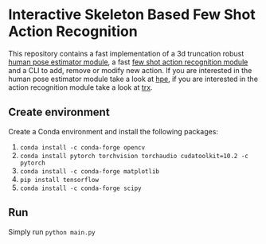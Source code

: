 # Interactive Skeleton Based Few Shot Action Recognition
This repository contains a fast implementation of a 3d truncation robust [human pose estimator module](https://github.com/isarandi/metrabs), a fast [few shot action recognition module](https://github.com/tobyperrett/trx) and a CLI to add, remove or modify new action.
If you are interested in the human pose estimator module take a look at [hpe](modules/hpe), if you are interested in the action recognition module take a look at [trx](modules/ar/trx).

## Create environment
Create a Conda environment and install the following packages:
1) `conda install -c conda-forge opencv`
2) `conda install pytorch torchvision torchaudio cudatoolkit=10.2 -c pytorch`
3) `conda install -c conda-forge matplotlib`
4) `pip install tensorflow`
5) `conda install -c conda-forge scipy`

## Run
Simply run `python main.py`
